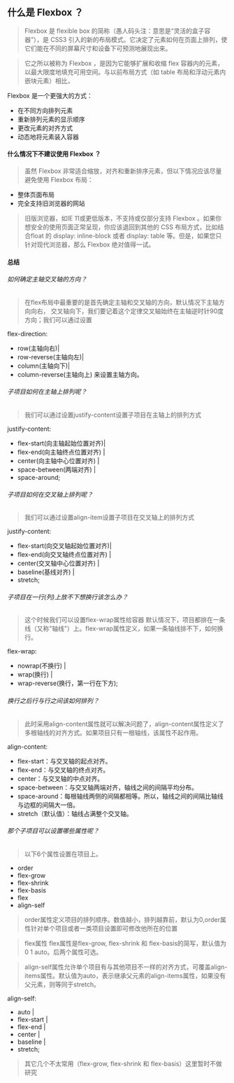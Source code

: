 ## 什么是 Flexbox ？

> Flexbox 是 flexible box 的简称（愚人码头注：意思是“灵活的盒子容器”），是 CSS3 引入的新的布局模式。它决定了元素如何在页面上排列，使它们能在不同的屏幕尺寸和设备下可预测地展现出来。

> 它之所以被称为 Flexbox ，是因为它能够扩展和收缩 flex 容器内的元素，以最大限度地填充可用空间。与以前布局方式（如 table 布局和浮动元素内嵌块元素）相比，

Flexbox 是一个更强大的方式：

- 在不同方向排列元素
- 重新排列元素的显示顺序
- 更改元素的对齐方式
- 动态地将元素装入容器
#### 什么情况下不建议使用 Flexbox ？

> 虽然 Flexbox 非常适合缩放，对齐和重新排序元素，但以下情况应该尽量避免使用 Flexbox 布局：

- 整体页面布局
- 完全支持旧浏览器的网站
> 旧版浏览器，如IE 11或更低版本，不支持或仅部分支持 Flexbox 。如果你想安全的使用页面正常呈现，你应该退回到其他的 CSS 布局方式，比如结合float 的 display: inline-block 或者 display: table 等。但是，如果您只针对现代浏览器，那么 Flexbox 绝对值得一试。

#### 总结
###### 如何确定主轴交叉轴的方向？
> 在flex布局中最重要的是首先确定主轴和交叉轴的方向，默认情况下主轴方向向右，
交叉轴向下，我们要记着这个定律交叉轴始终在主轴逆时针90度方向；我们可以通过设置

flex-direction:
- row(主轴向右)|
- row-reverse(主轴向左)|
- column(主轴向下)|
- column-reverse(主轴向上)
来设置主轴方向。
###### 子项目如何在主轴上排列呢？
> 我们可以通过设置justify-content设置子项目在主轴上的排列方式

justify-content:
- flex-start(向主轴起始位置对齐)|
- flex-end(向主轴终点位置对齐) |
- center(向主轴中心位置对齐) |
- space-between(两端对齐) | 
- space-around;
###### 子项目如何在交叉轴上排列呢？
> 我们可以通过设置align-item设置子项目在交叉轴上的排列方式

justify-content:
- flex-start(向交叉轴起始位置对齐)| 
- flex-end(向交叉轴终点位置对齐) | 
- center(交叉轴中心位置对齐) |  
- baseline(基线对齐) | 
- stretch;
###### 子项目在一行(列)上放不下想换行该怎么办？
> 这个时候我们可以设置flex-wrap属性给容器
默认情况下，项目都排在一条线（又称"轴线"）上。flex-wrap属性定义，如果一条轴线排不下，如何换行。

flex-wrap:
 - nowrap(不换行) | 
 - wrap(换行) | 
 - wrap-reverse(换行，第一行在下方);
###### 换行之后行与行之间该如何排列？
> 此时采用align-content属性就可以解决问题了，align-content属性定义了多根轴线的对齐方式。如果项目只有一根轴线，该属性不起作用。

align-content:
- flex-start：与交叉轴的起点对齐。
- flex-end：与交叉轴的终点对齐。
- center：与交叉轴的中点对齐。
- space-between：与交叉轴两端对齐，轴线之间的间隔平均分布。
- space-around：每根轴线两侧的间隔都相等。所以，轴线之间的间隔比轴线与边框的间隔大一倍。
- stretch（默认值）：轴线占满整个交叉轴。

###### 那个子项目可以设置哪些属性呢？
> 以下6个属性设置在项目上。

  - order
  - flex-grow
  - flex-shrink
  - flex-basis
  - flex
  - align-self
>  order属性定义项目的排列顺序。数值越小，排列越靠前，默认为0,order属性针对单个项目或者一类项目设置即可修改他所在的位置

>  flex属性 flex属性是flex-grow, flex-shrink 和 flex-basis的简写，默认值为0 1 auto。后两个属性可选。 

>  align-self属性允许单个项目有与其他项目不一样的对齐方式，可覆盖align-items属性。默认值为auto，表示继承父元素的align-items属性，如果没有父元素，则等同于stretch。

 align-self:
 - auto | 
 - flex-start | 
 - flex-end | 
 - center | 
 - baseline |
 - stretch;
> 其它几个不太常用（flex-grow, flex-shrink 和 flex-basis）这里暂时不做研究